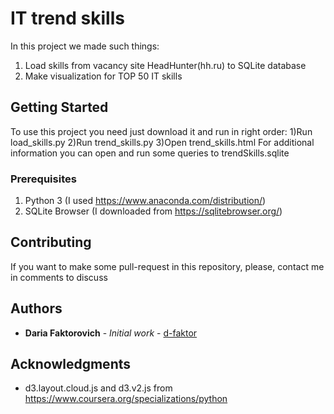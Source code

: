 # IT trend skills

In this project we made such things:
1) Load skills from vacancy site HeadHunter(hh.ru) to SQLite database
2) Make visualization for TOP 50 IT skills

## Getting Started

To use this project you need just download it and run in right order:
1)Run load_skills.py
2)Run trend_skills.py
3)Open trend_skills.html
For additional information you can open and run some queries to trendSkills.sqlite

### Prerequisites

1) Python 3 (I used https://www.anaconda.com/distribution/)
2) SQLite Browser (I downloaded from https://sqlitebrowser.org/)

## Contributing

If you want to make some pull-request in this repository, please, contact me in comments to discuss

## Authors

* **Daria Faktorovich** - *Initial work* - [d-faktor](https://github.com/d-faktor)

## Acknowledgments

* d3.layout.cloud.js and d3.v2.js from https://www.coursera.org/specializations/python
